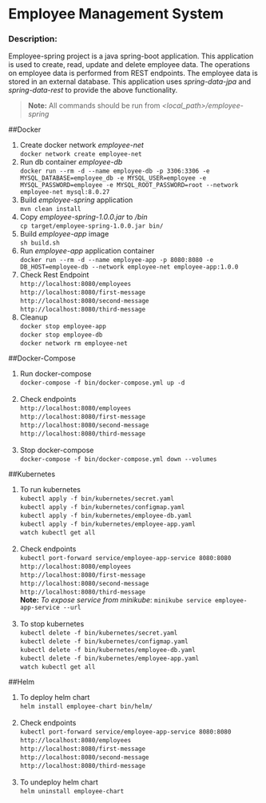 # Employee Management System

### Description:
Employee-spring project is a java spring-boot application.
This application is used to create, read, update and delete employee data.
The operations on employee data is performed from REST endpoints.
The employee data is stored in an external database.
This application uses *spring-data-jpa* and *spring-data-rest* to provide the above functionality.
<br>
> **Note:** All commands should be run from *<local_path>/employee-spring*

##Docker
1. Create docker network *employee-net* <br/>
`docker network create employee-net`
2. Run db container *employee-db* <br/>
`docker run --rm -d --name employee-db -p 3306:3306 -e MYSQL_DATABASE=employee_db -e MYSQL_USER=employee -e MYSQL_PASSWORD=employee -e MYSQL_ROOT_PASSWORD=root --network employee-net mysql:8.0.27`
3. Build *employee-spring* application <br/>
`mvn clean install`
4. Copy *employee-spring-1.0.0.jar* to */bin* <br/>
`cp target/employee-spring-1.0.0.jar bin/`
5. Build *employee-app* image <br/>
`sh build.sh`
6. Run *employee-app* application container <br/>
`docker run --rm -d --name employee-app -p 8080:8080 -e DB_HOST=employee-db --network employee-net employee-app:1.0.0`
7. Check Rest Endpoint <br/>
`http://localhost:8080/employees` <br/>
`http://localhost:8080/first-message` <br/>
`http://localhost:8080/second-message` <br/>
`http://localhost:8080/third-message`
8. Cleanup <br/>
`docker stop employee-app` <br/>
`docker stop employee-db` <br/>
`docker network rm employee-net`

##Docker-Compose
1. Run docker-compose <br/>
`docker-compose -f bin/docker-compose.yml up -d`
<br/><br/>
2. Check endpoints <br/>
`http://localhost:8080/employees` <br/>
`http://localhost:8080/first-message` <br/>
`http://localhost:8080/second-message` <br/>
`http://localhost:8080/third-message`
<br/><br/>
3. Stop docker-compose <br/>
`docker-compose -f bin/docker-compose.yml down --volumes`

##Kubernetes
1. To run kubernetes <br/>
`kubectl apply -f bin/kubernetes/secret.yaml` <br/>
`kubectl apply -f bin/kubernetes/configmap.yaml` <br/>
`kubectl apply -f bin/kubernetes/employee-db.yaml` <br/>
`kubectl apply -f bin/kubernetes/employee-app.yaml` <br/>
`watch kubectl get all`
<br/><br/>
2. Check endpoints <br/>
`kubectl port-forward service/employee-app-service 8080:8080` <br/>
`http://localhost:8080/employees` <br/>
`http://localhost:8080/first-message` <br/>
`http://localhost:8080/second-message` <br/>
`http://localhost:8080/third-message` <br/>
**Note:** *To expose service from minikube*: `minikube service employee-app-service --url`
<br/><br/>
3. To stop kubernetes <br/>
`kubectl delete -f bin/kubernetes/secret.yaml` <br/>
`kubectl delete -f bin/kubernetes/configmap.yaml` <br/>
`kubectl delete -f bin/kubernetes/employee-db.yaml` <br/>
`kubectl delete -f bin/kubernetes/employee-app.yaml` <br/>
`watch kubectl get all`

##Helm
1. To deploy helm chart <br/>
`helm install employee-chart bin/helm/`
<br/><br/>
2. Check endpoints <br/>
`kubectl port-forward service/employee-app-service 8080:8080` <br/>
`http://localhost:8080/employees` <br/>
`http://localhost:8080/first-message` <br/>
`http://localhost:8080/second-message` <br/>
`http://localhost:8080/third-message`
<br/><br/>
3. To undeploy helm chart <br/>
`helm uninstall employee-chart`
